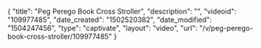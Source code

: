 {
    "title": "Peg Perego Book Cross Stroller",
    "description": "",
    "videoid": "109977485",
    "date_created": "1502520382",
    "date_modified": "1504247456",
    "type": "captivate",
    "layout": "video",
    "url": "\/v\/peg-perego-book-cross-stroller\/109977485"
}